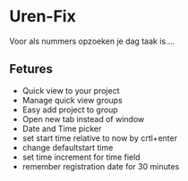 Uren-Fix
========

Voor als nummers opzoeken je dag taak is....


Fetures
----

- Quick view to your project
- Manage quick view groups
- Easy add project to group
- Open new tab instead of window
- Date and Time picker
- set start time relative to now by crtl+enter
- change defaultstart time
- set time increment for time field
- remember registration date for 30 minutes
